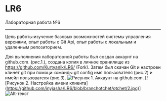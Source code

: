 # LR6
Лабораторная работа №6
____

Цель работы:изучение базовых возможностей системы управления версиями, опыт работы с Git Api, опыт работы с локальным и
удаленным репозиторием. 

Для выполнения лабораторной работы был создан аккаунт на github.com. (рис.1.), создана копия в личное хранилище из https://github.com/Kurtyanik/LR6/ (Fork).  Затем был скачан Git и настроен клинет git при помоци команды git config имя пользователя (рис.2) и имейл пользователя (рис.3).
![Рисунок 1. Аккаунт на github.com.]((https://github.com/inyjasha/LR6/blob/branchotchet/otchet/1.jpg) "1")
[![Рисунок 2. Настройка имени клиента] (https://github.com/inyjasha/LR6/blob/branchotchet/otchet/2.jpg)]
![Alt-текст](https://avatars1.githubusercontent.com/u/5384215?v=3&s=460 "Орк")
